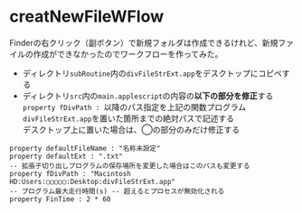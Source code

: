 creatNewFileWFlow
=======
Finderの右クリック（副ボタン）で新規フォルダは作成できるけれど、新規ファイルの作成ができなかったのでワークフローを作ってみた。  
* ディレクトリ`subRoutine`内の`divFileStrExt.app`をデスクトップにコピペする
* ディレクトリ`src`内の`main.applescript`の内容の**以下の部分を修正**する  
`property fDivPath : `以降のパス指定を上記の関数プログラム`divFileStrExt.app`を置いた箇所までの絶対パスで記述する  
デスクトップ上に置いた場合は、◯の部分のみだけ修正する

```applescript
property defaultFileName : "名称未設定"
property defaultExt : ".txt"
-- 拡張子切り出しプログラムの保存場所を変更した場合はこのパスも変更する
property fDivPath : "Macintosh HD:Users:◯◯◯◯◯:Desktop:divFileStrExt.app"
-- プログラム最大走行時間(s) -- 超えるとプロセスが無効化される
property FinTime : 2 * 60
```